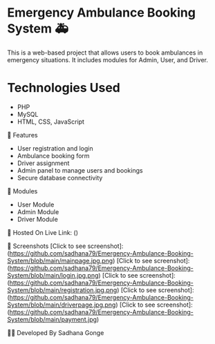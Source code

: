 # Emergency Ambulance Booking System 🚑

This is a web-based project that allows users to book ambulances in emergency situations. It includes modules for Admin, User, and Driver.

# Technologies Used
- PHP
- MySQL
- HTML, CSS, JavaScript

🔐 Features
- User registration and login
- Ambulance booking form
- Driver assignment
- Admin panel to manage users and bookings
- Secure database connectivity

 📁 Modules
- User Module
- Admin Module
- Driver Module

 📍 Hosted On
Live Link: ()

 📸 Screenshots
[Click to see screenshot]:(https://github.com/sadhana79/Emergency-Ambulance-Booking-System/blob/main/mainpage.jpg.png)
[Click to see screenshot]:(https://github.com/sadhana79/Emergency-Ambulance-Booking-System/blob/main/login.jpg.png)
[Click to see screenshot]:(https://github.com/sadhana79/Emergency-Ambulance-Booking-System/blob/main/registration.jpg.png)
[Click to see screenshot]:(https://github.com/sadhana79/Emergency-Ambulance-Booking-System/blob/main/driverpage.jpg.png)
[Click to see screenshot]:(https://github.com/sadhana79/Emergency-Ambulance-Booking-System/blob/main/payment.jpg)








   
👩‍💻 Developed By
Sadhana Gonge
